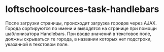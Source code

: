 # loftschoolcources-task-handlebars
После загрузки страницы, происходит загрузка городов через AJAX. Города сортируются по имени и выводятся на странице при помощи шаблонизатора Handlebars. При вводе значений в текстовое поле, должны скрываться те города, в названии которых нет подстроки, указанной в текстовом поле.
